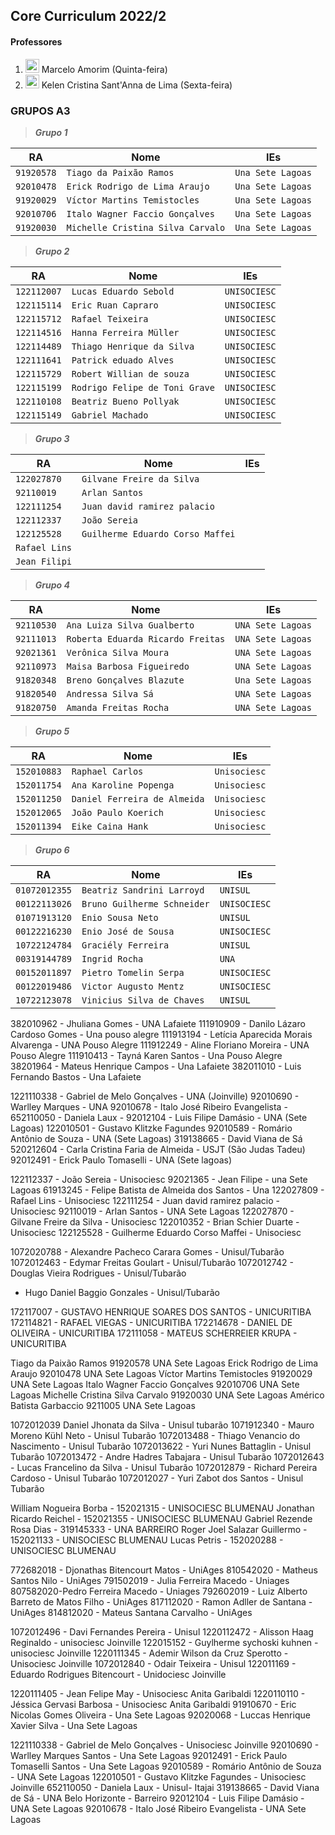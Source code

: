 ## Core Curriculum 2022/2 
#### Professores
1. <img width="22px" src="https://lh3.googleusercontent.com/a-/AOh14Gh2Vk-hOGc8pi4kyfks1Pvzo4PJ4Irc_qb_S6M=s32-c"> Marcelo Amorim (Quinta-feira)
2. <img width="22px" src="https://lh3.googleusercontent.com/a-/AOh14GhKrEUKdoE-sewb0LXGDZzYHNhVMsWrBrZMLGghXQ=s32-c"> Kelen Cristina Sant'Anna de Lima (Sexta-feira)

### GRUPOS A3

> ***Grupo 1***

RA | Nome | IEs
--- | --- | ---
`91920578` | `Tiago da Paixão Ramos` | `Una Sete Lagoas`
`92010478` | `Erick Rodrigo de Lima Araujo` | `Una Sete Lagoas`
`91920029` | `Víctor Martins Temistocles` | `Una Sete Lagoas`
`92010706` | `Italo Wagner Faccio Gonçalves` | `Una Sete Lagoas`
`91920030` | `Michelle Cristina Silva Carvalo` | `Una Sete Lagoas`

> ***Grupo 2***

RA | Nome | IEs
--- | --- | ---
`122112007` | `Lucas Eduardo Sebold` | `UNISOCIESC`
`122115114` | `Eric Ruan Capraro` | `UNISOCIESC`
`122115712` | `Rafael Teixeira` | `UNISOCIESC`
`122114516` | `Hanna Ferreira Müller` | `UNISOCIESC`
`122114489` | `Thiago Henrique da Silva` | `UNISOCIESC`
`122111641` | `Patrick eduado Alves` | `UNISOCIESC`
`122115729` | `Robert Willian de souza` | `UNISOCIESC`
`122115199` | `Rodrigo Felipe de Toni Grave` | `UNISOCIESC`
`122110108` | `Beatriz Bueno Pollyak` | `UNISOCIESC`
`122115149` | `Gabriel Machado` | `UNISOCIESC`

> ***Grupo 3***

RA | Nome | IEs
--- | --- | ---
`122027870` | `Gilvane Freire da Silva` |
`92110019` | `Arlan Santos` |
`122111254` | `Juan david ramirez palacio` |
`122112337` | `João Sereia` |
`122125528` | `Guilherme Eduardo Corso Maffei` |
 | `Rafael Lins` |
 | `Jean Filipi` |

> ***Grupo 4***

RA | Nome | IEs
--- | --- | ---
`92110530` | `Ana Luiza Silva Gualberto` | `UNA Sete Lagoas`
`92111013` | `Roberta Eduarda Ricardo Freitas` | `UNA Sete Lagoas`
`92021361` | `Verônica Silva Moura` | `UNA Sete Lagoas`
`92110973` | `Maisa Barbosa Figueiredo` | `UNA Sete Lagoas`
`91820348` | `Breno Gonçalves Blazute` | `Una Sete Lagoas`
`91820540` | `Andressa Silva Sá` | `UNA Sete Lagoas`
`91820750` | `Amanda Freitas Rocha` | `UNA Sete Lagoas`

> ***Grupo 5***

RA | Nome | IEs
--- | --- | ---
`152010883` | `Raphael Carlos` | `Unisociesc`
`152011754` | `Ana Karoline Popenga` | `Unisociesc`
`152011250` | `Daniel Ferreira de Almeida` | `Unisociesc`
`152012065` | `João Paulo Koerich` | `Unisociesc`
`152011394` | `Eike Caina Hank` | `Unisociesc`

> ***Grupo 6***

RA | Nome | IEs
--- | --- | ---
`01072012355` | `Beatriz Sandrini Larroyd` | `UNISUL`
`00122113026` | `Bruno Guilherme Schneider` | `UNISOCIESC`
`01071913120` | `Enio Sousa Neto` | `UNISUL`
`00122216230` | `Enio José de Sousa` | `UNISOCIESC`
`10722124784` | `Graciély Ferreira` | `UNISUL`
`00319144789` | `Ingrid Rocha` | `UNA`
`00152011897` | `Pietro Tomelin Serpa` | `UNISOCIESC`
`00122019486` | `Victor Augusto Mentz` | `UNISOCIESC`
`10722123078` | `Vinicius Silva de Chaves` | `UNISUL`

 
 
 382010962 - Jhuliana Gomes - UNA Lafaiete
111910909 - Danilo Lázaro Cardoso Gomes - Una pouso alegre
111913194 - Letícia Aparecida Morais Alvarenga - UNA Pouso Alegre
111912249 - Aline Floriano Moreira - UNA Pouso Alegre
111910413 - Tayná Karen Santos - Una Pouso Alegre
38201964 - Mateus Henrique Campos - Una Lafaiete
382011010 - Luis Fernando Bastos - Una Lafaiete

1221110338 - Gabriel de Melo Gonçalves - UNA (Joinville)
92010690 - Warlley Marques - UNA
92010678 - Italo José Ribeiro Evangelista -
652110050 - Daniela Laux -
92012104 - Luis Filipe Damásio - UNA (Sete Lagoas)
122010501 - Gustavo Klitzke Fagundes
92010589 - Romário Antônio de Souza - UNA (Sete Lagoas)
319138665 - David Viana de Sá
520212604 - Carla Cristina Faria de Almeida - USJT (São Judas Tadeu)
92012491 - Erick Paulo Tomaselli - UNA (Sete lagoas)


122112337 - João Sereia - Unisociesc
92021365 - Jean Filipe - una Sete Lagoas
61913245 - Felipe Batista de Almeida dos Santos - Una
122027809 - Rafael Lins - Unisociesc
122111254 - Juan david ramirez palacio - Unisociesc
92110019 - Arlan Santos - UNA Sete Lagoas
122027870 - Gilvane Freire da Silva - Unisociesc
122010352 - Brian Schier Duarte - Unisociesc
122125528 - Guilherme Eduardo Corso Maffei - Unisociesc

1072020788 - Alexandre Pacheco Carara Gomes - Unisul/Tubarão
1072012463 - Edymar Freitas Goulart - Unisul/Tubarão
1072012742 - Douglas Vieira Rodrigues - Unisul/Tubarão
- Hugo Daniel Baggio Gonzales - Unisul/Tubarão

172117007 - GUSTAVO HENRIQUE SOARES DOS SANTOS - UNICURITIBA
172114821 - RAFAEL VIEGAS - UNICURITIBA
172214678 - DANIEL DE OLIVEIRA - UNICURITIBA
172111058 - MATEUS SCHERREIER KRUPA - UNICURITIBA


Tiago da Paixão Ramos 91920578 UNA Sete Lagoas
Erick Rodrigo de Lima Araujo 92010478 UNA Sete Lagoas
Víctor Martins Temistocles 91920029 UNA Sete Lagoas
Italo Wagner Faccio Gonçalves 92010706 UNA Sete Lagoas
Michelle Cristina Silva Carvalo 91920030 UNA Sete Lagoas
Américo Batista Garbaccio 9211005 UNA Sete Lagoas

1072012039 Daniel Jhonata da Silva - Unisul tubarão
1071912340 - Mauro Moreno Kühl Neto - Unisul Tubarão
1072013488 - Thiago Venancio do Nascimento - Unisul Tubarão
1072013622 - Yuri Nunes Battaglin - Unisul Tubarão
1072013472 - Andre Hadres Tabajara - Unisul Tubarão
1072012643 - Lucas Francelino da Silva - Unisul Tubarão
1072012879 - Richard Pereira Cardoso - Unisul Tubarão
1072012027 - Yuri Zabot dos Santos - Unisul Tubarão

William Nogueira Borba - 152021315 - UNISOCIESC BLUMENAU
Jonathan Ricardo Reichel - 152021355 - UNISOCIESC BLUMENAU
Gabriel Rezende Rosa Dias - 319145333 - UNA BARREIRO
Roger Joel Salazar Guillermo - 152021133 - UNISOCIESC BLUMENAU
Lucas Petris - 152020288 - UNISOCIESC BLUMENAU

772682018 - Djonathas Bitencourt Matos - UniAges
810542020 - Matheus Santos Nilo - UniAges
791502019 - Julia Ferreira Macedo - Uniages
807582020-Pedro Ferreira Macedo - Uniages
792602019 - Luiz Alberto Barreto de Matos Filho - UniAges
817112020 - Ramon Adller de Santana - UniAges
814812020 - Mateus Santana Carvalho - UniAges


1072012496 - Davi Fernandes Pereira - Unisul
1220112472 - Alisson Haag Reginaldo - unisociesc Joinville
122015152 - Guylherme sychoski kuhnen - unisociesc Joinville
1220111345 - Ademir Wilson da Cruz Sperotto - Unisociesc Joinville
1072012840 - Odair Teixeira - Unisul
122011169 - Eduardo Rodrigues Bitencourt - Unidociesc Joinville


1220111405 - Jean Felipe May - Unisociesc Anita Garibaldi
1220110110 - Jéssica Gervasi Barbosa - Unisociesc Anita Garibaldi
91910670 - Eric Nicolas Gomes Oliveira - Una Sete Lagoas
92020068 - Luccas Henrique Xavier Silva - Una Sete Lagoas

1221110338 - Gabriel de Melo Gonçalves - Unisociesc Joinville
92010690 - Warlley Marques Santos - Una Sete Lagoas
92012491 - Erick Paulo Tomaselli Santos - Una Sete Lagoas
92010589 - Romário Antônio de Souza - UNA Sete Lagoas
122010501 - Gustavo Klitzke Fagundes - Unisociesc Joinville
652110050 - Daniela Laux - Unisul- Itajai
319138665 - David Viana de Sá - UNA Belo Horizonte - Barreiro
92012104 - Luis Filipe Damásio - UNA Sete Lagoas
92010678 - Italo José Ribeiro Evangelista - UNA Sete Lagoas


